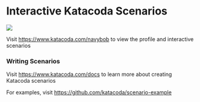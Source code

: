 # Interactive Katacoda Scenarios

[![](http://shields.katacoda.com/katacoda/navybob/count.svg)](https://www.katacoda.com/navybob "Get your profile on Katacoda.com")

Visit https://www.katacoda.com/navybob to view the profile and interactive scenarios

### Writing Scenarios
Visit https://www.katacoda.com/docs to learn more about creating Katacoda scenarios

For examples, visit https://github.com/katacoda/scenario-example
